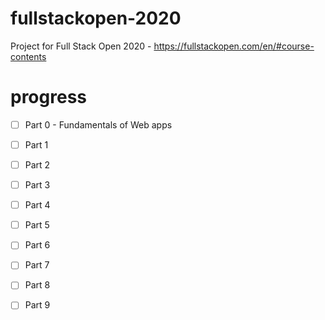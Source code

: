 # fullstackopen-2020
Project for Full Stack Open 2020 - https://fullstackopen.com/en/#course-contents

# progress
- [ ] Part 0 - Fundamentals of Web apps
- [ ] Part 1
- [ ] Part 2
- [ ] Part 3
- [ ] Part 4
- [ ] Part 5
- [ ] Part 6
- [ ] Part 7
- [ ] Part 8
- [ ] Part 9

